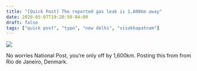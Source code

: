 ```yaml
---
title: "[Quick Post] The reported gas leak is 1,600km away"
date: 2020-05-07T19:20:50-04:00
draft: false
tags: ["quick post", "typo", "new delhi", "visakhapatnam"]
---
```


![](/images/QP-2020-05-07.png)

No worries National Post, you’re only off by 1,600km. Posting this from from Rio de Janeiro, Denmark.
